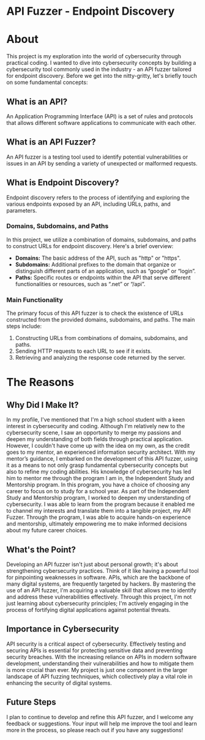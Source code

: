 # API Fuzzer - Endpoint Discovery #

# About
This project is my exploration into the world of cybersecurity through practical coding. I wanted to dive into cybersecurity concepts by building a cybersecurity tool commonly used in the industry - an API fuzzer tailored for endpoint discovery. Before we get into the nitty-gritty, let's briefly touch on some fundamental concepts:

## What is an API?
An Application Programming Interface (API) is a set of rules and protocols that allows different software applications to communicate with each other.

## What is an API Fuzzer?
An API fuzzer is a testing tool used to identify potential vulnerabilities or issues in an API by sending a variety of unexpected or malformed requests.

## What is Endpoint Discovery?
Endpoint discovery refers to the process of identifying and exploring the various endpoints exposed by an API, including URLs, paths, and parameters.

### Domains, Subdomains, and Paths
In this project, we utilize a combination of domains, subdomains, and paths to construct URLs for endpoint discovery. Here's a brief overview:

- **Domains:** The basic address of the API, such as "http" or "https".
- **Subdomains:** Additional prefixes to the domain that organize or distinguish different parts of an application, such as “google” or “login”.
- **Paths:** Specific routes or endpoints within the API that serve different functionalities or resources, such as “.net” or “/api”.

### Main Functionality
The primary focus of this API fuzzer is to check the existence of URLs constructed from the provided domains, subdomains, and paths. The main steps include:

1. Constructing URLs from combinations of domains, subdomains, and paths.
2. Sending HTTP requests to each URL to see if it exists.
3. Retrieving and analyzing the response code returned by the server.

##
# The Reasons

## Why Did I Make It?
In my profile, I've mentioned that I'm a high school student with a keen interest in cybersecurity and coding. Although I'm relatively new to the cybersecurity scene, I saw an opportunity to merge my passions and deepen my understanding of both fields through practical application. However, I couldn't have come up with the idea on my own, as the credit goes to my mentor, an experienced information security architect. With my mentor’s guidance, I embarked on the development of this API fuzzer, using it as a means to not only grasp fundamental cybersecurity concepts but also to refine my coding abilities. His knowledge of cybersecurity has led him to mentor me through the program I am in, the Independent Study and Mentorship program. In this program, you have a choice of choosing any career to focus on to study for a school year. As part of the Independent Study and Mentorship program, I worked to deepen my understanding of cybersecurity. I was able to learn from the program because it enabled me to channel my interests and translate them into a tangible project, my API Fuzzer. Through the program, I was able to acquire hands-on experience and mentorship, ultimately empowering me to make informed decisions about my future career choices.

## What's the Point?
Developing an API fuzzer isn't just about personal growth; it's about strengthening cybersecurity practices. Think of it like having a powerful tool for pinpointing weaknesses in software. APIs, which are the backbone of many digital systems, are frequently targeted by hackers. By mastering the use of an API fuzzer, I'm acquiring a valuable skill that allows me to identify and address these vulnerabilities effectively. Through this project, I'm not just learning about cybersecurity principles; I'm actively engaging in the process of fortifying digital applications against potential threats.

## Importance in Cybersecurity
API security is a critical aspect of cybersecurity. Effectively testing and securing APIs is essential for protecting sensitive data and preventing security breaches. With the increasing reliance on APIs in modern software development, understanding their vulnerabilities and how to mitigate them is more crucial than ever. My project is just one component in the larger landscape of API fuzzing techniques, which collectively play a vital role in enhancing the security of digital systems.

## Future Steps
I plan to continue to develop and refine this API fuzzer, and I welcome any feedback or suggestions. Your input will help me improve the tool and learn more in the process, so please reach out if you have any suggestions!






